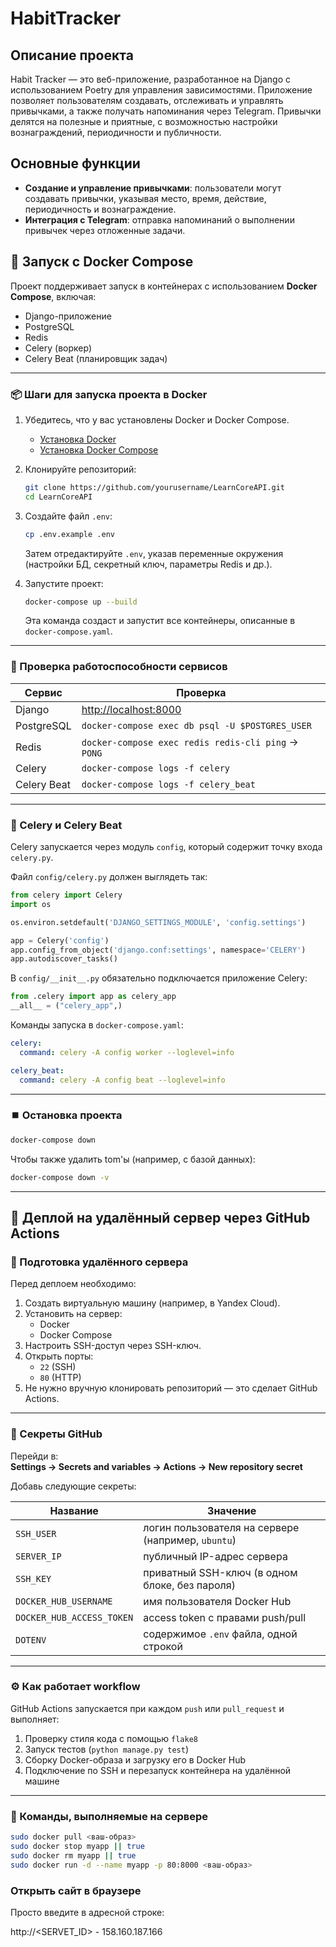 # HabitTracker

## Описание проекта

Habit Tracker — это веб-приложение, разработанное на Django с использованием Poetry для управления зависимостями. Приложение позволяет пользователям создавать, отслеживать и управлять привычками, а также получать напоминания через Telegram. Привычки делятся на полезные и приятные, с возможностью настройки вознаграждений, периодичности и публичности.

## Основные функции

- **Создание и управление привычками**: пользователи могут создавать привычки, указывая место, время, действие, периодичность и вознаграждение.
- **Интеграция с Telegram**: отправка напоминаний о выполнении привычек через отложенные задачи.

## 📣 Запуск с Docker Compose

Проект поддерживает запуск в контейнерах с использованием **Docker Compose**, включая:

* Django-приложение
* PostgreSQL
* Redis
* Celery (воркер)
* Celery Beat (планировщик задач)

---

### 📦 Шаги для запуска проекта в Docker

1. Убедитесь, что у вас установлены Docker и Docker Compose.

   * [Установка Docker](https://docs.docker.com/get-docker/)
   * [Установка Docker Compose](https://docs.docker.com/compose/install/)

2. Клонируйте репозиторий:

   ```bash
   git clone https://github.com/yourusername/LearnCoreAPI.git
   cd LearnCoreAPI
   ```

3. Создайте файл `.env`:

   ```bash
   cp .env.example .env
   ```

   Затем отредактируйте `.env`, указав переменные окружения (настройки БД, секретный ключ, параметры Redis и др.).

4. Запустите проект:

   ```bash
   docker-compose up --build
   ```

   Эта команда создаст и запустит все контейнеры, описанные в `docker-compose.yaml`.

---

### 🔎 Проверка работоспособности сервисов

| Сервис      | Проверка                                            |
| ----------- | --------------------------------------------------- |
| Django      | [http://localhost:8000](http://localhost:8000)      |
| PostgreSQL  | `docker-compose exec db psql -U $POSTGRES_USER`     |
| Redis       | `docker-compose exec redis redis-cli ping` → `PONG` |
| Celery      | `docker-compose logs -f celery`                     |
| Celery Beat | `docker-compose logs -f celery_beat`                |

---

### 🧠 Celery и Celery Beat

Celery запускается через модуль `config`, который содержит точку входа `celery.py`.

Файл `config/celery.py` должен выглядеть так:

```python
from celery import Celery
import os

os.environ.setdefault('DJANGO_SETTINGS_MODULE', 'config.settings')

app = Celery('config')
app.config_from_object('django.conf:settings', namespace='CELERY')
app.autodiscover_tasks()
```

В `config/__init__.py` обязательно подключается приложение Celery:

```python
from .celery import app as celery_app
__all__ = ("celery_app",)
```

Команды запуска в `docker-compose.yaml`:

```yaml
celery:
  command: celery -A config worker --loglevel=info

celery_beat:
  command: celery -A config beat --loglevel=info
```

---

### ⏹️ Остановка проекта

```bash
docker-compose down
```

Чтобы также удалить tom'ы (например, с базой данных):

```bash
docker-compose down -v
```

---

## 🚀 Деплой на удалённый сервер через GitHub Actions

### 📌 Подготовка удалённого сервера

Перед деплоем необходимо:

1. Создать виртуальную машину (например, в Yandex Cloud).
2. Установить на сервер:
   - Docker
   - Docker Compose
3. Настроить SSH-доступ через SSH-ключ.
4. Открыть порты:
   - `22` (SSH)
   - `80` (HTTP)
5. Не нужно вручную клонировать репозиторий — это сделает GitHub Actions.

---

### 🔐 Секреты GitHub

Перейди в:  
**Settings → Secrets and variables → Actions → New repository secret**

Добавь следующие секреты:

| Название                    | Значение                                         |
|-----------------------------|--------------------------------------------------|
| `SSH_USER`                  | логин пользователя на сервере (например, `ubuntu`) |
| `SERVER_IP`                 | публичный IP-адрес сервера                      |
| `SSH_KEY`                   | приватный SSH-ключ (в одном блоке, без пароля)  |
| `DOCKER_HUB_USERNAME`       | имя пользователя Docker Hub                     |
| `DOCKER_HUB_ACCESS_TOKEN`   | access token с правами push/pull                |
| `DOTENV`                    | содержимое `.env` файла, одной строкой          |

---

### ⚙️ Как работает workflow

GitHub Actions запускается при каждом `push` или `pull_request` и выполняет:

1. Проверку стиля кода с помощью `flake8`
2. Запуск тестов (`python manage.py test`)
3. Сборку Docker-образа и загрузку его в Docker Hub
4. Подключение по SSH и перезапуск контейнера на удалённой машине

---

### 🐳 Команды, выполняемые на сервере

```bash
sudo docker pull <ваш-образ>
sudo docker stop myapp || true
sudo docker rm myapp || true
sudo docker run -d --name myapp -p 80:8000 <ваш-образ>
```

### Открыть сайт в браузере
Просто введите в адресной строке:

http://<SERVET_ID> - 158.160.187.166
